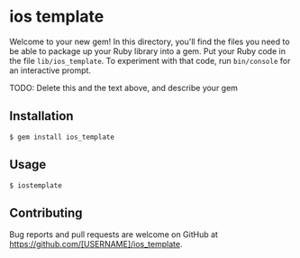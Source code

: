 # ios template

Welcome to your new gem! In this directory, you'll find the files you need to be able to package up your Ruby library into a gem. Put your Ruby code in the file `lib/ios_template`. To experiment with that code, run `bin/console` for an interactive prompt.

TODO: Delete this and the text above, and describe your gem

## Installation

    $ gem install ios_template

## Usage

    $ iostemplate

## Contributing

Bug reports and pull requests are welcome on GitHub at https://github.com/[USERNAME]/ios_template.
